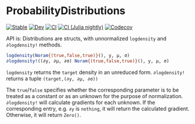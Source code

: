 # ProbabilityDistributions

[![Stable](https://img.shields.io/badge/docs-stable-blue.svg)](https://chriselrod.github.io/ProbabilityDistributions.jl/stable)
[![Dev](https://img.shields.io/badge/docs-dev-blue.svg)](https://chriselrod.github.io/ProbabilityDistributions.jl/dev)
[![CI](https://github.com/chriselrod/ProbabilityDistributions.jl/workflows/CI/badge.svg)](https://github.com/chriselrod/ProbabilityDistributions.jl/actions?query=workflow%3ACI)
[![CI (Julia nightly)](https://github.com/chriselrod/ProbabilityDistributions.jl/workflows/CI%20(Julia%20nightly)/badge.svg)](https://github.com/chriselrod/ProbabilityDistributions.jl/actions?query=workflow%3A%22CI+%28Julia+nightly%29%22)
[![Codecov](https://codecov.io/gh/chriselrod/ProbabilityDistributions.jl/branch/master/graph/badge.svg)](https://codecov.io/gh/chriselrod/ProbabilityDistributions.jl)

API is:
Distributions are structs, with unnormalized `logdensity` and `∂logdensity!` methods.
```julia
logdensity(Noram{(true,false,true)}(), y, μ, σ)
∂logdensity!((∂y, ∂μ, ∂σ) Noram{(true,false,true)}(), y, μ, σ)
```
`logdensity` returns the `target` density in an unreduced form.
`∂logdensity!` returns a tuple `(target,(∂y, ∂μ, ∂σ))`

The `true`/`false` specifies whether the corresponding parameter is to be treated as a constant or as an unknown for the purpose of normalization.
`∂logdensity!` will calculate gradients for each unknown. If the corresponding entry, e.g. `∂y` is `nothing`, it will return the calculated gradient.
Otherwise, it will return `Zero()`.



